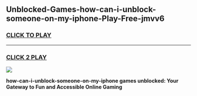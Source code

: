 
## Unblocked-Games-how-can-i-unblock-someone-on-my-iphone-Play-Free-jmvv6
<h3>
<a href="https://premium76.site?title=how-can-i-unblock-someone-on-my-iphone&ref=21A">CLICK TO PLAY</a></h3>
<hr>

<h3>
<a href="https://premium76.site?title=how-can-i-unblock-someone-on-my-iphone&ref=21A">CLICK 2 PLAY</a>
  
</h3>

<a href="https://premium76.site?title=how-can-i-unblock-someone-on-my-iphone&ref=21A"><img src="https://clearcache.store/games.png"></a>


**how-can-i-unblock-someone-on-my-iphone games unblocked: Your Gateway to Fun and Accessible Online Gaming**
